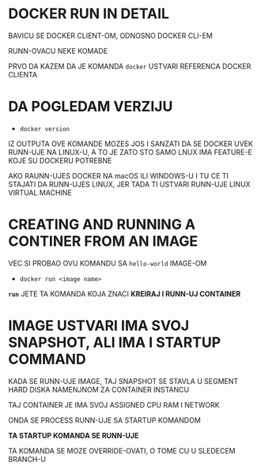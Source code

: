 # DOCKER RUN IN DETAIL

BAVICU SE DOCKER CLIENT-OM, ODNOSNO DOCKER CLI-EM

RUNN-OVACU NEKE KOMADE

PRVO DA KAZEM DA JE KOMANDA `docker` USTVARI REFERENCA DOCKER CLIENTA

# DA POGLEDAM VERZIJU

- `docker version`

IZ OUTPUTA OVE KOMANDE MOZES JOS I SANZATI DA SE DOCKER UVEK RUNN-UJE NA LINUX-U, A TO JE ZATO STO SAMO LNUX IMA FEATURE-E KOJE SU DOCKERU POTREBNE

AKO RAUNN-UJES DOCKER NA macOS ILI WINDOWS-U I TU CE TI STAJATI DA RUNN-UJES LINUX, JER TADA TI USTVARI RUNN-UJE LINUX VIRTUAL MACHINE

# CREATING AND RUNNING A CONTINER FROM AN IMAGE

VEC SI PROBAO OVU KOMANDU SA `hello-world`
 IMAGE-OM
- `docker run <image name>`

**`run`** JETE TA KOMANDA KOJA ZNACI **KREIRAJ I RUNN-UJ CONTAINER**

# IMAGE USTVARI IMA SVOJ SNAPSHOT, ALI IMA I STARTUP COMMAND

KADA SE RUNN-UJE IMAGE, TAJ SNAPSHOT SE STAVLA U SEGMENT HARD DISKA NAMENJNOM ZA CONTAINER INSTANCU

TAJ CONTAINER JE IMA SVOJ ASSIGNED CPU RAM I NETWORK

ONDA SE PROCESS RUNN-UJE SA STARTUP KOMANDOM

**TA STARTUP KOMANDA SE RUNN-UJE**

TA KOMANDA SE MOZE OVERRIDE-OVATI, O TOME CU U SLEDECEM BRANCH-U
